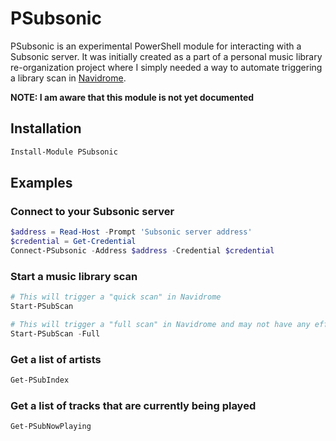 # PSubsonic

PSubsonic is an experimental PowerShell module for interacting with a Subsonic
server. It was initially created as a part of a personal music library
re-organization project where I simply needed a way to automate triggering a
library scan in [Navidrome](https://github.com/navidrome/navidrome).

**NOTE: I am aware that this module is not yet documented**

## Installation

```powershell
Install-Module PSubsonic
```

## Examples

### Connect to your Subsonic server

```powershell
$address = Read-Host -Prompt 'Subsonic server address'
$credential = Get-Credential
Connect-PSubsonic -Address $address -Credential $credential
```

### Start a music library scan

```powershell
# This will trigger a "quick scan" in Navidrome
Start-PSubScan

# This will trigger a "full scan" in Navidrome and may not have any effect on other apps.
Start-PSubScan -Full
```

### Get a list of artists

```powershell
Get-PSubIndex
```

### Get a list of tracks that are currently being played

```powershell
Get-PSubNowPlaying
```

